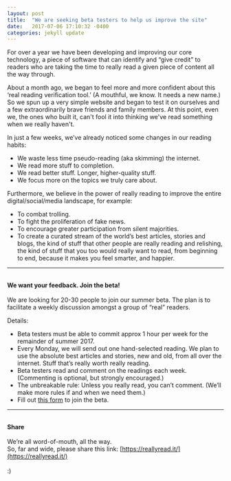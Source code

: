 ```yaml
---
layout: post
title:  "We are seeking beta testers to help us improve the site"
date:   2017-07-06 17:10:32 -0400
categories: jekyll update
---
```

For over a year we have been developing and improving our core technology, a piece of software that can identify and “give credit” to readers who are taking the time to really read a given piece of content all the way through.

About a month ago, we began to feel more and more confident about this ‘real reading verification tool.’ (A mouthful, we know. It needs a new name.) So we spun up a very simple website and began to test it on ourselves and a few extraordinarily brave friends and family members. At this point, even we, the ones who built it, can't fool it into thinking we've read something when we really haven't. 

In just a few weeks, we’ve already noticed some changes in our reading habits:
- We waste less time pseudo-reading (aka skimming) the internet.
- We read more stuff to completion. 
- We read better stuff. Longer, higher-quality stuff.
- We focus more on the topics we truly care about. 

Furthermore, we believe in the power of really reading to improve the entire digital/social/media landscape, for example: 
- To combat trolling.
- To fight the proliferation of fake news.
- To encourage greater participation from silent majorities.
- To create a curated stream of the world’s best articles, stories and blogs, the kind of stuff that other people are really reading and relishing, the kind of stuff that you too would really want to read, from beginning to end, because it makes you feel smarter, and happier.

*****

<br><b>We want your feedback. Join the beta! </b> <br><br>
We are looking for 20-30 people to join our summer beta. The plan is to facilitate a weekly discussion amongst a group of “real” readers. 

Details: <br>
- Beta testers must be able to commit approx 1 hour per week for the remainder of summer 2017.<br>
- Every Monday, we will send out one hand-selected reading. We plan to use the absolute best articles and stories, new and old, from all over the internet. Stuff that’s really worth really reading.<br>
- Beta testers read and comment on the readings each week. (Commenting is optional, but strongly encouraged.) 
- The unbreakable rule: Unless you really read, you can’t comment. (We’ll make more rules if and when we need them.) <br>
- Fill out [this form](https://goo.gl/forms/NT9oVWifNuQ8gAkP2) to join the beta. 

*****

<br><b>Share </b><br><br>
We’re all word-of-mouth, all the way. <br>
So, far and wide, please share this link: [https://reallyread.it/](https://reallyread.it/)
<br><br>:)



